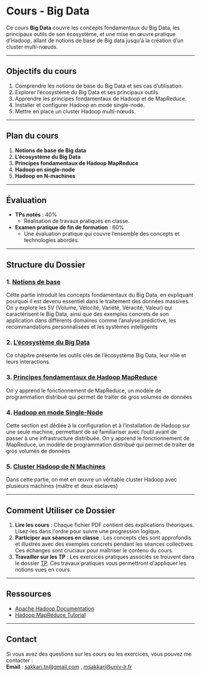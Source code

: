 # Cours - Big Data
Ce cours **Big Data** couvre les concepts fondamentaux du Big Data, les principaux outils de son écosystème, et une mise en œuvre pratique d’Hadoop, allant de notions de base de Big data jusqu'à la création d’un cluster multi-nœuds.

---
## Objectifs du cours
1. Comprendre les notions de base du Big Data et ses cas d’utilisation.
2. Explorer l’écosystème du Big Data et ses principaux outils.
3. Apprendre les principes fondamentaux de Hadoop et de MapReduce.
4. Installer et configurer Hadoop en mode single-node.
5. Mettre en place un cluster Hadoop multi-nœuds.
   
---
## Plan du cours

1. **Notions de base de Big data**
2. **L’écosystème du Big Data**
3. **Principes fondamentaux de Hadoop MapReduce**
4. **Hadoop en single-node**
5. **Hadoop en N-machines**
  
---

## Évaluation

- **TPs notés** : 40%  
  - Réalisation de travaux pratiques en classe.  
- **Examen pratique de fin de formation** : 60%  
  - Une évaluation pratique qui couvre l’ensemble des concepts et technologies abordés.  

---
## Structure du Dossier

### 1. [Notions de base](cours/Notions_de_base.pdf) 

Cette partie introduit les concepts fondamentaux du Big Data, en expliquant pourquoi il est devenu essentiel dans le traitement des données massives. On y explore les 5V (Volume, Vélocité, Variété, Véracité, Valeur) qui caractérisent le Big Data, ainsi que des exemples concrets de son application dans différents domaines comme l’analyse prédictive, les recommandations personnalisées et les systèmes intelligents

### 2. [L’écosystème du Big Data](cours/L’écosystème_du_Big_Data.pdf)


Ce chapitre présente les outils clés de l’écosystème Big Data, leur rôle et leurs interactions.

### 3. [Principes fondamentaux de Hadoop MapReduce](cours/Principes_fondamentaux_de_Hadoop_MapReduce.pdf)

On y apprend le fonctionnement de MapReduce, un modèle de programmation distribué qui permet de traiter de gros volumes de données

### 4. [Hadoop en mode Single-Node](/tp/TP01.pdf)

Cette section est dédiée à la configuration et à l’installation de Hadoop sur une seule machine, permettant de se familiariser avec l’outil avant de passer à une infrastructure distribuée. On y apprend le fonctionnement de MapReduce, un modèle de programmation distribué qui permet de traiter de gros volumes de données

### 5. [Cluster Hadoop de N Machines](/tp/TP02.pdf)

Dans cette partie, on met en œuvre un véritable cluster Hadoop avec plusieurs machines (maître et deux esclaves)

---

## Comment Utiliser ce Dossier

1. **Lire les cours** : Chaque fichier PDF contient des explications théoriques. Lisez-les dans l'ordre pour suivre une progression logique.
2. **Participer aux séances en classe** : Les concepts clés sont approfondis et illustrés avec des exemples concrets pendant les séances collectives. Ces échanges sont cruciaux pour maîtriser le contenu du cours.
3. **Travailler sur les TP** : Les exercices pratiques associés se trouvent dans le dossier [TP](/tp). Ces travaux pratiques vous permettront d'appliquer les notions vues en cours.
---
## Ressources   
- [Apache Hadoop Documentation](https://hadoop.apache.org/)  
- [Hadoop MapReduce Tutorial](https://hadoop.apache.org/docs/current/hadoop-mapreduce-client/hadoop-mapreduce-client-core/MapReduceTutorial.html)  


---

## Contact

Si vous avez des questions sur les cours ou les exercices, vous pouvez me contacter :  
**Email** : sakkari.tn@gmail.com , msakkari@univ-lr.fr

